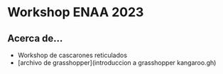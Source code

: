 # Workshop ENAA 2023



## Acerca de...
* Workshop de cascarones reticulados
* [archivo de grasshopper](introduccion a grasshopper kangaroo.gh)



